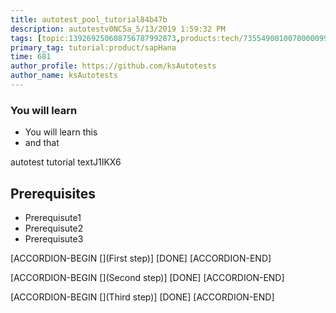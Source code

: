 ```yaml
---
title: autotest_pool_tutorial84b47b
description: autotestv0NC5a_5/13/2019 1:59:32 PM
tags: [topic:139269250608756787992873,products:tech/73554900100700000996,tutorial:experience/advanced]
primary_tag: tutorial:product/sapHana
time: 681
author_profile: https://github.com/ksAutotests
author_name: ksAutotests
---
```

### You will learn
- You will learn this
- and that

autotest tutorial textJ1IKX6

## Prerequisites
- Prerequisute1
- Prerequisute2
- Prerequisute3

[ACCORDION-BEGIN [](First step)]
[DONE]
[ACCORDION-END]

[ACCORDION-BEGIN [](Second step)]
[DONE]
[ACCORDION-END]

[ACCORDION-BEGIN [](Third step)]
[DONE]
[ACCORDION-END]

